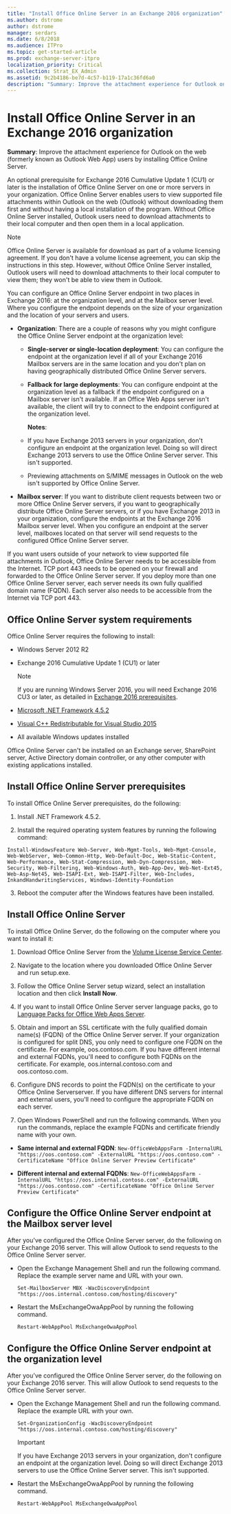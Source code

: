 ```yaml
---
title: "Install Office Online Server in an Exchange 2016 organization"
ms.author: dstrome
author: dstrome
manager: serdars
ms.date: 6/8/2018
ms.audience: ITPro
ms.topic: get-started-article
ms.prod: exchange-server-itpro
localization_priority: Critical
ms.collection: Strat_EX_Admin
ms.assetid: 9c2b4186-be7d-4c57-b119-17a1c36fd6a0
description: "Summary: Improve the attachment experience for Outlook on the web (formerly known as Outlook Web App) users by installing Office Online Server."
---
```


# Install Office Online Server in an Exchange 2016 organization

 **Summary**: Improve the attachment experience for Outlook on the web (formerly known as Outlook Web App) users by installing Office Online Server.

An optional prerequisite for Exchange 2016 Cumulative Update 1 (CU1) or later is the installation of Office Online Server on one or more servers in your organization. Office Online Server enables users to view supported file attachments within Outlook on the web (Outlook) without downloading them first and without having a local installation of the program. Without Office Online Server installed, Outlook users need to download attachments to their local computer and then open them in a local application.

> [!NOTE]
> Office Online Server is available for download as part of a volume licensing agreement. If you don't have a volume license agreement, you can skip the instructions in this step. However, without Office Online Server installed, Outlook users will need to download attachments to their local computer to view them; they won't be able to view them in Outlook. 

You can configure an Office Online Server endpoint in two places in Exchange 2016: at the organization level, and at the Mailbox server level. Where you configure the endpoint depends on the size of your organization and the location of your servers and users.

- **Organization**: There are a couple of reasons why you might configure the Office Online Server endpoint at the organization level:

  - **Single-server or single-location deployment**: You can configure the endpoint at the organization level if all of your Exchange 2016 Mailbox servers are in the same location and you don't plan on having geographically distributed Office Online Server servers.

  - **Fallback for large deployments**: You can configure endpoint at the organization level as a fallback if the endpoint configured on a Mailbox server isn't available. If an Office Web Apps server isn't available, the client will try to connect to the endpoint configured at the organization level.

    **Notes**:

  - If you have Exchange 2013 servers in your organization, don't configure an endpoint at the organization level. Doing so will direct Exchange 2013 servers to use the Office Online Server server. This isn't supported.

  - Previewing attachments on S/MIME messages in Outlook on the web isn't supported by Office Online Server.

- **Mailbox server**: If you want to distribute client requests between two or more Office Online Server servers, if you want to geographically distribute Office Online Server servers, or if you have Exchange 2013 in your organization, configure the endpoints at the Exchange 2016 Mailbox server level. When you configure an endpoint at the server level, mailboxes located on that server will send requests to the configured Office Online Server server.

If you want users outside of your network to view supported file attachments in Outlook, Office Online Server needs to be accessible from the Internet. TCP port 443 needs to be opened on your firewall and forwarded to the Office Online Server server. If you deploy more than one Office Online Server server, each server needs its own fully qualified domain name (FQDN). Each server also needs to be accessible from the Internet via TCP port 443.

## Office Online Server system requirements

Office Online Server requires the following to install:

- Windows Server 2012 R2

- Exchange 2016 Cumulative Update 1 (CU1) or later

    > [!NOTE]
    > If you are running Windows Server 2016, you will need Exchange 2016 CU3 or later, as detailed in [Exchange 2016 prerequisites](prerequisites.md). 

- [Microsoft .NET Framework 4.5.2](https://go.microsoft.com/fwlink/p/?linkId=616890)

- [Visual C++ Redistributable for Visual Studio 2015](https://go.microsoft.com/fwlink/p/?linkId=616889)

- All available Windows updates installed

Office Online Server can't be installed on an Exchange server, SharePoint server, Active Directory domain controller, or any other computer with existing applications installed.

## Install Office Online Server prerequisites

To install Office Online Server prerequisites, do the following:

1. Install .NET Framework 4.5.2.

2. Install the required operating system features by running the following command:

  ```
  Install-WindowsFeature Web-Server, Web-Mgmt-Tools, Web-Mgmt-Console, Web-WebServer, Web-Common-Http, Web-Default-Doc, Web-Static-Content, Web-Performance, Web-Stat-Compression, Web-Dyn-Compression, Web-Security, Web-Filtering, Web-Windows-Auth, Web-App-Dev, Web-Net-Ext45, Web-Asp-Net45, Web-ISAPI-Ext, Web-ISAPI-Filter, Web-Includes, InkandHandwritingServices, Windows-Identity-Foundation
  ```

3. Reboot the computer after the Windows features have been installed.

## Install Office Online Server

To install Office Online Server, do the following on the computer where you want to install it:

1. Download Office Online Server from the [Volume License Service Center](https://go.microsoft.com/fwlink/p/?linkId=195442).

2. Navigate to the location where you downloaded Office Online Server and run setup.exe.

3. Follow the Office Online Server setup wizard, select an installation location and then click **Install Now**.

4. If you want to install Office Online Server server language packs, go to [Language Packs for Office Web Apps Server](https://go.microsoft.com/fwlink/p/?LinkId=798136).

5. Obtain and import an SSL certificate with the fully qualified domain name(s) (FQDN) of the Office Online Server server. If your organization is configured for split DNS, you only need to configure one FQDN on the certificate. For example, oos.contoso.com. If you have different internal and external FQDNs, you'll need to configure both FQDNs on the certificate. For example, oos.internal.contoso.com and oos.contoso.com.

6. Configure DNS records to point the FQDN(s) on the certificate to your Office Online Serverserver. If you have different DNS servers for internal and external users, you'll need to configure the appropriate FQDN on each server.

7. Open Windows PowerShell and run the following commands. When you run the commands, replace the example FQDNs and certificate friendly name with your own.

  - **Same internal and external FQDN**: `New-OfficeWebAppsFarm -InternalURL "https://oos.contoso.com" -ExternalURL "https://oos.contoso.com" -CertificateName "Office Online Server Preview Certificate"`

  - **Different internal and external FQDNs**: `New-OfficeWebAppsFarm -InternalURL "https://oos.internal.contoso.com" -ExternalURL "https://oos.contoso.com" -CertificateName "Office Online Server Preview Certificate"`

## Configure the Office Online Server endpoint at the Mailbox server level

After you've configured the Office Online Server server, do the following on your Exchange 2016 server. This will allow Outlook to send requests to the Office Online Server server.

- Open the Exchange Management Shell and run the following command. Replace the example server name and URL with your own.

  ```
  Set-MailboxServer MBX -WacDiscoveryEndpoint "https://oos.internal.contoso.com/hosting/discovery"
  ```

- Restart the MsExchangeOwaAppPool by running the following command.

  ```
  Restart-WebAppPool MsExchangeOwaAppPool
  ```

## Configure the Office Online Server endpoint at the organization level

After you've configured the Office Online Server server, do the following on your Exchange 2016 server. This will allow Outlook to send requests to the Office Online Server server.

- Open the Exchange Management Shell and run the following command. Replace the example URL with your own.

  ```
  Set-OrganizationConfig -WacDiscoveryEndpoint "https://oos.internal.contoso.com/hosting/discovery"
  ```

    > [!IMPORTANT]
    > If you have Exchange 2013 servers in your organization, don't configure an endpoint at the organization level. Doing so will direct Exchange 2013 servers to use the Office Online Server server. This isn't supported. 

- Restart the MsExchangeOwaAppPool by running the following command.

  ```
  Restart-WebAppPool MsExchangeOwaAppPool
  ```


